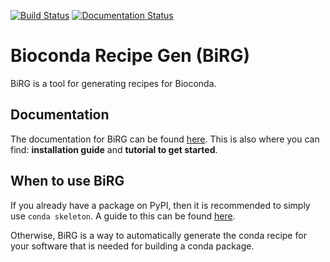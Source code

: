 [![Build Status](https://travis-ci.org/birgorg/bioconda_recipe_gen.svg?branch=master)](https://travis-ci.org/birgorg/bioconda_recipe_gen) [![Documentation Status](https://readthedocs.org/projects/birg/badge/?version=latest)](https://birg.readthedocs.io/en/latest/?badge=latest)

# Bioconda Recipe Gen (BiRG)
BiRG is a tool for generating recipes for Bioconda.

## Documentation
The documentation for BiRG can be found [here](https://birg.readthedocs.io/en/latest/). 
This is also where you can find: **installation guide** and **tutorial to get started**.

## When to use BiRG
If you already have a package on PyPI, then it is recommended to simply use `conda skeleton`. 
A guide to this can be found [here](https://docs.conda.io/projects/conda-build/en/latest/user-guide/tutorials/build-pkgs-skeleton.html).

Otherwise, BiRG is a way to automatically generate the conda recipe for your software that is needed for building a conda package.

 

